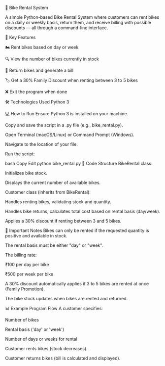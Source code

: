 📒 Bike Rental System

A simple Python-based Bike Rental System where customers can rent bikes on a daily or weekly basis, return them, and receive billing with possible discounts — all through a command-line interface.

🚀 Key Features

🏍️ Rent bikes based on day or week

🔍 View the number of bikes currently in stock

🧾 Return bikes and generate a bill

🏷️ Get a 30% Family Discount when renting between 3 to 5 bikes

❌ Exit the program when done

🛠 Technologies Used
Python 3

💻 How to Run
Ensure Python 3 is installed on your machine.

Copy and save the script in a .py file (e.g., bike_rental.py).

Open Terminal (macOS/Linux) or Command Prompt (Windows).

Navigate to the location of your file.

Run the script:

bash
Copy
Edit
python bike_rental.py
📂 Code Structure
BikeRental class:

Initializes bike stock.

Displays the current number of available bikes.

Customer class (inherits from BikeRental):

Handles renting bikes, validating stock and quantity.

Handles bike returns, calculates total cost based on rental basis (day/week).

Applies a 30% discount if renting between 3 and 5 bikes.

📢 Important Notes
Bikes can only be rented if the requested quantity is positive and available in stock.

The rental basis must be either "day" or "week".

The billing rate:

₹100 per day per bike

₹500 per week per bike

A 30% discount automatically applies if 3 to 5 bikes are rented at once (Family Promotion).

The bike stock updates when bikes are rented and returned.

📊 Example Program Flow
A customer specifies:

Number of bikes

Rental basis ('day' or 'week')

Number of days or weeks for rental

Customer rents bikes (stock decreases).

Customer returns bikes (bill is calculated and displayed).


